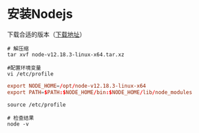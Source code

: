 # 安装Nodejs

下载合适的版本（[下载地址](https://nodejs.org/en/download/)）

```shell
# 解压缩
tar xvf node-v12.18.3-linux-x64.tar.xz

#配置环境变量
vi /etc/profile
```

```conf
export NODE_HOME=/opt/node-v12.18.3-linux-x64
export PATH=$PATH:$NODE_HOME/bin:$NODE_HOME/lib/node_modules
```

```shell
source /etc/profile

# 检查结果
node -v
```
